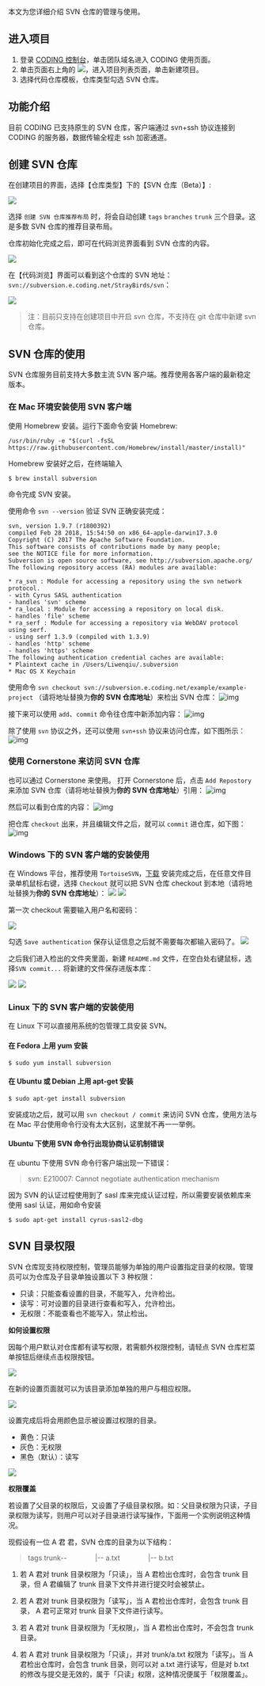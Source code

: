 本文为您详细介绍 SVN 仓库的管理与使用。

## 进入项目

1. 登录 [CODING 控制台](https://console.cloud.tencent.com/coding)，单击团队域名进入 CODING 使用页面。
2. 单击页面右上角的 <img src ="https://main.qcloudimg.com/raw/d94a8e60dd3a41d0af07d72ae0e9d70e.png" style ="margin:0">，进入项目列表页面，单击新建项目。
3. 选择代码仓库模板，仓库类型勾选 SVN 仓库。

## 功能介绍

目前 CODING 已支持原生的 SVN 仓库，客户端通过 svn+ssh 协议连接到 CODING 的服务器，数据传输全程走 ssh 加密通道。

## 创建 SVN 仓库

在创建项目的界面，选择【仓库类型】下的【SVN 仓库（Beta）】:

![](https://help-assets.codehub.cn/enterprise/20200326150442.png)

选择 `创建 SVN 仓库推荐布局` 时，将会自动创建 `tags` `branches` `trunk` 三个目录。这是多数 SVN 仓库的推荐目录布局。

仓库初始化完成之后，即可在代码浏览界面看到 SVN 仓库的内容。

![](https://help-assets.codehub.cn/enterprise/20200326150742.png)

在【代码浏览】界面可以看到这个仓库的 SVN 地址：`svn://subversion.e.coding.net/StrayBirds/svn`：

![](https://help-assets.codehub.cn/enterprise/20200326150903.png)

> 注：目前只支持在创建项目中开启 svn 仓库，不支持在 git 仓库中新建 svn 仓库。

## SVN 仓库的使用

SVN 仓库服务目前支持大多数主流 SVN 客户端。推荐使用各客户端的最新稳定版本。

### 在 Mac 环境安装使用 SVN 客户端

使用 Homebrew 安装。运行下面命令安装 Homebrew:

```shell
/usr/bin/ruby -e "$(curl -fsSL https://raw.githubusercontent.com/Homebrew/install/master/install)"
```

Homebrew 安装好之后，在终端输入

```shell
$ brew install subversion
```

命令完成 SVN 安装。

 使用命令 `svn --version` 验证 SVN 正确安装完成：

```shell
svn, version 1.9.7 (r1800392)
compiled Feb 28 2018, 15:54:50 on x86_64-apple-darwin17.3.0
Copyright (C) 2017 The Apache Software Foundation.
This software consists of contributions made by many people;
see the NOTICE file for more information.
Subversion is open source software, see http://subversion.apache.org/
The following repository access (RA) modules are available:

* ra_svn : Module for accessing a repository using the svn network protocol.
- with Cyrus SASL authentication
- handles 'svn' scheme
* ra_local : Module for accessing a repository on local disk.
- handles 'file' scheme
* ra_serf : Module for accessing a repository via WebDAV protocol using serf.
- using serf 1.3.9 (compiled with 1.3.9)
- handles 'http' scheme
- handles 'https' scheme
The following authentication credential caches are available:
* Plaintext cache in /Users/Liwenqiu/.subversion
* Mac OS X Keychain
```

使用命令 `svn checkout svn://subversion.e.coding.net/example/example-project` （请将地址替换为**你的 SVN 仓库地址**）来检出 SVN 仓库：
 ![img](https://dn-coding-net-production-pp.codehub.cn/79f4f1d8-1284-4e25-80c8-c772d8d3d46b.png)

 接下来可以使用 `add`、`commit` 命令往仓库中新添加内容：
 ![img](https://dn-coding-net-production-pp.codehub.cn/953883c3-303c-4e19-97d8-90a9f4d82999.png)

 除了使用 `svn` 协议之外，还可以使用 `svn+ssh` 协议来访问仓库，如下图所示：
 ![img](https://dn-coding-net-production-pp.codehub.cn/5998416a-1067-49a0-b30b-d425f586ce1d.png)

### 使用 Cornerstone 来访问 SVN 仓库

也可以通过 Cornerstone 来使用。
 打开 Cornerstone 后，点击 `Add Repostory` 来添加 SVN 仓库（请将地址替换为**你的 SVN 仓库地址**）引用：
 ![img](https://dn-coding-net-production-pp.codehub.cn/b3074e45-1961-4bb9-94f7-e0efecb6c627.png)

 然后可以看到仓库的内容：
 ![img](https://dn-coding-net-production-pp.codehub.cn/364bdabe-4454-4fa1-acb1-75665eed00ef.png)

 把仓库 `checkout` 出来，并且编辑文件之后，就可以 `commit` 进仓库，如下图：
 ![img](https://dn-coding-net-production-pp.codehub.cn/fcc69ab7-b645-40a8-9ed1-3f046c9f2f59.png)

### Windows 下的 SVN 客户端的安装使用

在 Windows 平台，推荐使用 `TortoiseSVN`，[下载](https://tortoisesvn.net/downloads.html) 安装完成之后，在任意文件目录单机鼠标右键，选择 `Checkout` 就可以把 SVN 仓库 checkout 到本地（请将地址替换为**你的 SVN 仓库地址**）：
![](https://help-assets.codehub.cn/enterprise/20190717172527.png)
![](https://help-assets.codehub.cn/enterprise/20191204174703.png)

第一次 checkout 需要输入用户名和密码：

![](https://help-assets.codehub.cn/enterprise/20191204174739.png)

勾选 `Save authentication` 保存认证信息之后就不需要每次都输入密码了。
![](https://help-assets.codehub.cn/enterprise/20191204174815.png)

之后我们进入检出的文件夹里面，新建 `README.md` 文件，在空白处右键鼠标，选择`SVN commit...` 将新建的文件保存进版本库：

![](https://help-assets.codehub.cn/enterprise/20191204174903.png)
![](https://help-assets.codehub.cn/enterprise/20191204174935.png)

### Linux 下的 SVN 客户端的安装使用

在 Linux 下可以直接用系统的包管理工具安装 SVN。

#### 在 Fedora 上用 yum 安装

```shell
$ sudo yum install subversion
```

#### 在 Ubuntu 或 Debian 上用 apt-get 安装

```shell
$ sudo apt-get install subversion
```

安装成功之后，就可以用 `svn checkout / commit` 来访问 SVN 仓库，使用方法与在 Mac 平台使用命令行没有太大区别，这里就不再一一举例。

#### Ubuntu 下使用 SVN 命令行出现协商认证机制错误

在 ubuntu 下使用 SVN 命令行客户端出现一下错误：

> svn: E210007: Cannot negotiate authentication mechanism

因为 SVN 的认证过程使用到了 sasl 库来完成认证过程，所以需要安装依赖库来使用 sasl 认证，用如命令安装

```shell
$ sudo apt-get install cyrus-sasl2-dbg
```

## SVN 目录权限

SVN 仓库现支持权限控制，管理员能够为单独的用户设置指定目录的权限。管理员可以为仓库及子目录单独设置以下 3 种权限：

-   只读：只能查看设置的目录，不能写入，允许检出。
-   读写：可对设置的目录进行查看和写入，允许检出。
-   无权限：不能查看也不能写入，禁止检出。

**如何设置权限**

因每个用户默认对仓库都有读写权限，若需额外权限控制，请轻点 SVN 仓库栏菜单按钮后继续点击权限按钮。

![](https://help-assets.codehub.cn/enterprise/20200702145532.png)

在新的设置页面就可以为该目录添加单独的用户与相应权限。

![](https://help-assets.codehub.cn/enterprise/20200702145720.png)

设置完成后将会用颜色显示被设置过权限的目录。

-   黄色：只读
-   灰色：无权限
-   黑色（默认）：读写

![](https://help-assets.codehub.cn/enterprise/20200702150533.png)

**权限覆盖**

若设置了父目录的权限后，又设置了子级目录权限。如：父目录权限为只读，子目录权限为读写，则用户可以对子目录进行读写操作，下面用一个实例说明这种情况。

现假设有一位 A 君 君，SVN 仓库的目录为以下结构：

>tags
>trunk--
>        |-- a.txt
>        |-- b.txt

1.  若 A 君对 trunk 目录权限为「只读」，当 A 君检出仓库时，会包含 trunk 目录，但 A 君编辑了 trunk 目录下文件并进行提交时会被禁止。

2.  若 A 君对 trunk 目录权限为「读写」，当 A 君检出仓库时，会包含 trunk 目录， A 君可正常对 trunk 目录下文件进行读写。

3.  若 A 君对 trunk 目录权限为「无权限」，当 A 君检出仓库时，不会包含 trunk 目录。

4.  若 A 君对 trunk 目录权限为「只读」，并对 trunk/a.txt 权限为「读写」。当 A 君检出仓库时，会包含 trunk 目录，则可以对 a.txt 进行读写，但是对 b.txt 的修改与提交是无效的，属于「只读」权限，这种情况便属于「权限覆盖」。